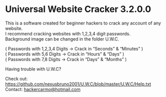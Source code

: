# Universal Website Cracker 3.2.0.0    

This is a software created for beginner hackers to crack any account of any website.    
I recommend cracking websites with 1,2,3,4 digit passwords.    
Background image can be changed in the folder U.W.C.    

( Passwords with 1,2,3,4 Digits → Crack in “Seconds” & “Minutes” )    
( Passwords with 5,6 Digits → Crack in “Hours” & “Days” )    
( Passwords with 7,8 Digits → Crack in “Days” & “Months” )    

Having trouble with U.W.C?    

Check out: https://github.com/nexusbruno2001/U.W.C/blob/master/U.W.C/Help.txt    
Contact: hackercarmo@hotmail.com    